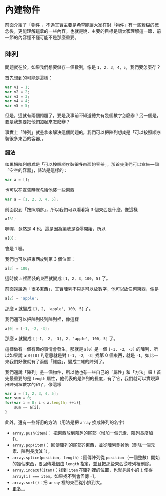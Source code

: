 # 內建物件

前面介紹了「物件」，不過其實主要是希望能讓大家在對「物件」有一些糢糊的概念後，更能理解這章的一些內容。也就是說，主要的目標是讓大家理解這一節，前一節的內容懂不懂可能不是那麼重要。

## 陣列


問題就在於，如果我們想要儲存一個數列，像是 `1, 2, 3, 4, 5`，我們要怎麼存？

首先想到的可能是這樣：

```js
var v1 = 1;
var v2 = 2;
var v3 = 3;
var v4 = 4;
var v5 = 5;
```

但是，這就有兩個問題了，要是我事前不知道總共有幾個數字怎麼辦？另一個是，要是我想要把他們加起來怎麼辦？

事實上「陣列」就是拿來解決這個問題的。我們可以把陣列想成是「可以按照順序裝很多東西的容器」。

### 語法

如果把陣列想成是「可以按照順序裝很多東西的容器」，那首先我們可以宣告一個「空空的容器」，語法是這樣的：

```js
var a = [];
```

也可以在宣告時就先給他裝一些東西

```js
var a = [1, 2, 3, 4, 5];
```

前面說到「按照順序」，所以我們可以看看第 3 個東西是什麼，像這樣

```js
a[3];
```

喔喔，竟然是 4 也，這是因為編號是從零開始，所以

```js
a[0];
```

會是 1 喔。

我們也可以把東西放到第 3 個位置：

```js
a[3] = 100;
```

這時候 `a` 裡面裝的東西就變成 `[1, 2, 3, 100, 5]` 了。

前面還說過「很多東西」，其實陣列不只是可以放數字，他可以放任何東西，像是

```js
a[2] = 'apple';
```

那麼 `a` 就變成 `[1, 2, 'apple', 100, 5]` 了。

我們還可以把陣列裝到陣列裡，像這樣

```js
a[0] = [-1, -2, -3];
```

那麼 `a` 就變成 `[[-1, -2, -3], 2, 'apple', 100, 5]` 了。

這樣做有一個有趣的事情會發生，那就是 `a[0]` 是一個 `[-1, -2, -3]` 的陣列，所以如果說 `a[0][0]` 的意思就是對 `[-1, -2, -3]` 找第 0 個東西，就是 `-1`。如此一來我們好像就有了兩個「維度」，變成二維的陣列了。

我們還說「陣列」是一個物件，所以他也有一些自己的「屬性」和「方法」囉！首先最重要的是 `length` 屬性，他代表的是陣列的長度，有了它，我們就可以實現算出陣列裡數字的和了，像這樣

```js
var a = [1, 2, 3, 4, 5];
var sum = 0;
for(var i = 0; i < a.length; ++i){
    sum += a[i];
}
```

此外，還有一些好用的方法（用法是把 `array` 換成陣列的名字）

* `array.push(item)`： 把東西放到陣列的尾部（增加一個元素、陣列長度加 1）。
* `array.pop(item)`： 回傳陣列的尾部的東西，並從陣列刪掉他（刪除一個元素、陣列長度減 1）。
* `array.splice(position, length)`：回傳陣列從 `position` （一個整數）開始的幾個東西，要回傳幾個由 `length` 指定，並且把那些東西從陣列裡刪除。
* `array.indexOf(item)`：找到 `item` 在陣列裡的位置，也就是最小的 `i` 使得 `array[i] === item`。如果找不到會回傳 -1。
* `array.sort()`：把 `array` 裡的東西從小排到大。
* [更多...](https://developer.mozilla.org/en-US/docs/Web/JavaScript/Reference/Global_Objects/Array)


